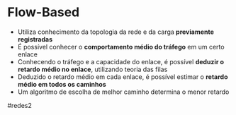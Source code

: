 
# Flow-Based

- Utiliza conhecimento da topologia da rede e da carga **previamente registradas**
- É possível conhecer o **comportamento médio do tráfego** em um certo enlace
- Conhecendo o tráfego e a capacidade do enlace, é possível **deduzir o retardo médio no enlace**, utilizando teoria das filas
- Deduzido o retardo médio em cada enlace, é possível estimar o **retardo médio em todos os caminhos**
- Um algoritmo de escolha de melhor caminho determina o menor retardo

#redes2

